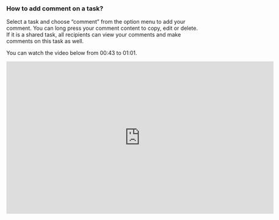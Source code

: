 ### How to add comment on a task?
Select a task and choose “comment” from the option menu to add your comment. You can long press your comment content to copy, edit or delete. If it is a shared task, all recipients can view your comments and make comments on this task as well.


You can watch the video below from 00:43 to 01:01.

<iframe width="700" height="400" src="https://www.youtube.com/embed/0y4hkxRUOoo?list=PLbWRKVi0_aTFbQcYoQHar2TR88yoO190U" frameborder="0" allowfullscreen></iframe>
